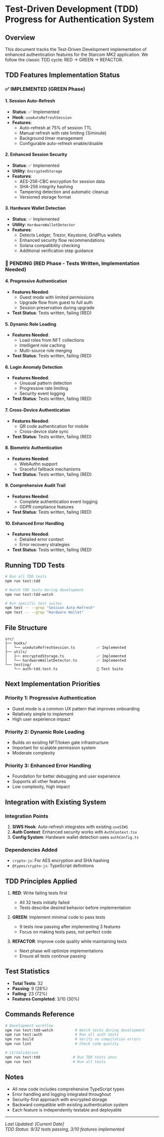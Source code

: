 # Test-Driven Development (TDD) Progress for Authentication System

## Overview

This document tracks the Test-Driven Development implementation of enhanced authentication features for the Starcom MK2 application. We follow the classic TDD cycle: RED → GREEN → REFACTOR.

## TDD Features Implementation Status

### ✅ IMPLEMENTED (GREEN Phase)

#### 1. Session Auto-Refresh
- **Status**: ✅ Implemented
- **Hook**: `useAutoRefreshSession`
- **Features**:
  - Auto-refresh at 75% of session TTL
  - Manual refresh with rate limiting (3/minute)
  - Background timer management
  - Configurable auto-refresh enable/disable

#### 2. Enhanced Session Security
- **Status**: ✅ Implemented
- **Utility**: `EncryptedStorage`
- **Features**:
  - AES-256-CBC encryption for session data
  - SHA-256 integrity hashing
  - Tampering detection and automatic cleanup
  - Versioned storage format

#### 3. Hardware Wallet Detection
- **Status**: ✅ Implemented
- **Utility**: `HardwareWalletDetector`
- **Features**:
  - Detects Ledger, Trezor, Keystone, GridPlus wallets
  - Enhanced security flow recommendations
  - Solana compatibility checking
  - Additional verification step guidance

### 🔴 PENDING (RED Phase - Tests Written, Implementation Needed)

#### 4. Progressive Authentication
- **Features Needed**:
  - Guest mode with limited permissions
  - Upgrade flow from guest to full auth
  - Session preservation during upgrade
- **Test Status**: Tests written, failing (RED)

#### 5. Dynamic Role Loading
- **Features Needed**:
  - Load roles from NFT collections
  - Intelligent role caching
  - Multi-source role merging
- **Test Status**: Tests written, failing (RED)

#### 6. Login Anomaly Detection
- **Features Needed**:
  - Unusual pattern detection
  - Progressive rate limiting
  - Security event logging
- **Test Status**: Tests written, failing (RED)

#### 7. Cross-Device Authentication
- **Features Needed**:
  - QR code authentication for mobile
  - Cross-device state sync
- **Test Status**: Tests written, failing (RED)

#### 8. Biometric Authentication
- **Features Needed**:
  - WebAuthn support
  - Graceful fallback mechanisms
- **Test Status**: Tests written, failing (RED)

#### 9. Comprehensive Audit Trail
- **Features Needed**:
  - Complete authentication event logging
  - GDPR compliance features
- **Test Status**: Tests written, failing (RED)

#### 10. Enhanced Error Handling
- **Features Needed**:
  - Detailed error context
  - Error recovery strategies
- **Test Status**: Tests written, failing (RED)

## Running TDD Tests

```bash
# Run all TDD tests
npm run test:tdd

# Watch TDD tests during development
npm run test:tdd-watch

# Run specific test suites
npm test -- --grep "Session Auto-Refresh"
npm test -- --grep "Hardware Wallet"
```

## File Structure

```
src/
├── hooks/
│   └── useAutoRefreshSession.ts          ✅ Implemented
├── utils/
│   ├── encryptedStorage.ts               ✅ Implemented
│   └── hardwareWalletDetector.ts         ✅ Implemented
└── testing/
    └── auth-tdd.test.ts                  📝 Test Suite
```

## Next Implementation Priorities

### Priority 1: Progressive Authentication
- Guest mode is a common UX pattern that improves onboarding
- Relatively simple to implement
- High user experience impact

### Priority 2: Dynamic Role Loading
- Builds on existing NFT/token gate infrastructure
- Important for scalable permission system
- Moderate complexity

### Priority 3: Enhanced Error Handling
- Foundation for better debugging and user experience
- Supports all other features
- Low complexity, high impact

## Integration with Existing System

### Integration Points
1. **SIWS Hook**: Auto-refresh integrates with existing `useSIWS`
2. **Auth Context**: Enhanced security works with `AuthContext.tsx`
3. **Config System**: Hardware wallet detection uses `authConfig.ts`

### Dependencies Added
- `crypto-js`: For AES encryption and SHA hashing
- `@types/crypto-js`: TypeScript definitions

## TDD Principles Applied

1. **RED**: Write failing tests first
   - All 32 tests initially failed
   - Tests describe desired behavior before implementation

2. **GREEN**: Implement minimal code to pass tests
   - 9 tests now passing after implementing 3 features
   - Focus on making tests pass, not perfect code

3. **REFACTOR**: Improve code quality while maintaining tests
   - Next phase will optimize implementations
   - Ensure all tests continue passing

## Test Statistics

- **Total Tests**: 32
- **Passing**: 9 (28%)
- **Failing**: 23 (72%)
- **Features Completed**: 3/10 (30%)

## Commands Reference

```bash
# Development workflow
npm run test:tdd-watch          # Watch tests during development
npm run test:auth               # Run all auth tests
npm run build                   # Verify no compilation errors
npm run lint                    # Check code quality

# CI/Validation
npm run test:tdd               # Run TDD tests once
npm run test                   # Run all tests
```

## Notes

- All new code includes comprehensive TypeScript types
- Error handling and logging integrated throughout
- Security-first approach with encrypted storage
- Backward compatible with existing authentication system
- Each feature is independently testable and deployable

---

*Last Updated: [Current Date]*  
*TDD Status: 9/32 tests passing, 3/10 features implemented*
